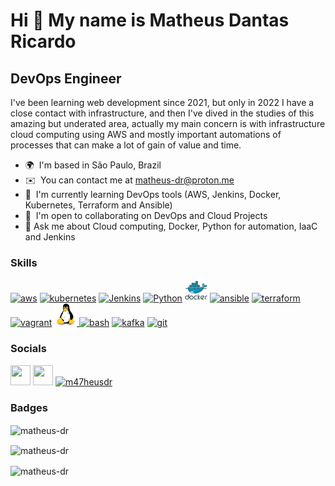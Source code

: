 Hi 👋 My name is Matheus Dantas Ricardo
=======================================

DevOps Engineer
-------------------------

I've been learning web development since 2021, but only in 2022 I have a close contact with infrastructure, and then I've dived in the studies of this amazing but underated area, actually my main concern is with infrastructure cloud computing using AWS and mostly important automations of processes that can make a lot of gain of value and time.

* 🌍  I'm based in São Paulo, Brazil
* ✉️  You can contact me at [matheus-dr@proton.me](mailto:matheus-dr@proton.me)
* 🧠  I'm currently learning DevOps tools (AWS, Jenkins, Docker, Kubernetes, Terraform and Ansible)
* 🤝  I'm open to collaborating on DevOps and Cloud Projects
* 💬  Ask me about Cloud computing, Docker, Python for automation, IaaC and Jenkins

### Skills

<p align="left">
<a href="https://aws.amazon.com" target="_blank" rel="noreferrer"><img src="https://seeklogo.com/images/A/amazon-web-services-aws-logo-6C2E3DCD3E-seeklogo.com.png" width="36" height="36" alt="aws" /></a>
<a href="https://kubernetes.io" target="_blank" rel="noreferrer"><img src="https://seeklogo.com/images/K/kubernetes-logo-3A67038EAB-seeklogo.com.png" width="36" height="36" alt="kubernetes" /></a>
<a href="https://www.jenkins.io/" target="_blank" rel="noreferrer"><img src="https://seeklogo.com/images/J/jenkins-logo-07C99BD83D-seeklogo.com.png" width="36" height="36" alt="Jenkins" /></a>
<a href="https://www.python.org/" target="_blank" rel="noreferrer"><img src="https://raw.githubusercontent.com/danielcranney/readme-generator/main/public/icons/skills/python-colored.svg" width="36" height="36" alt="Python" /></a>
<a href="https://www.docker.com/" target="_blank" rel="noreferrer"><img src="https://raw.githubusercontent.com/devicons/devicon/master/icons/docker/docker-original-wordmark.svg" width="36" height="36" alt="docker" /></a>
<a href="https://www.ansible.com" target="_blank" rel="noreferrer"><img src="https://seeklogo.com/images/A/ansible-logo-D062994CEE-seeklogo.com.png" width="36" height="36" alt="ansible" /></a>
<a href="https://www.terraform.io/" target="_blank" rel="noreferrer"><img src="https://seeklogo.com/images/T/terraform-logo-99AE26A4C1-seeklogo.com.png" width="36" height="36" alt="terraform" /></a>
<a href="https://www.vagrantup.com" target="_blank" rel="noreferrer"><img src="https://seeklogo.com/images/V/vagrant-logo-F3CF66CBDD-seeklogo.com.png" width="36" height="36" alt="vagrant" /></a>
<a href="https://www.linux.org/" target="_blank" rel="noreferrer"><img src="https://raw.githubusercontent.com/devicons/devicon/master/icons/linux/linux-original.svg" width="36" height="36" alt="linux" /> </a>
<a href="https://www.gnu.org/software/bash/" target="_blank" rel="noreferrer"><img src="https://www.vectorlogo.zone/logos/gnu_bash/gnu_bash-icon.svg" width="36" height="36" alt="bash" /></a>
<a href="https://kafka.apache.org/" target="_blank" rel="noreferrer"><img src="https://www.vectorlogo.zone/logos/apache_kafka/apache_kafka-icon.svg" width="36" height="36" alt="kafka" /></a>
<a href="https://git-scm.com/" target="_blank" rel="noreferrer"><img src="https://www.vectorlogo.zone/logos/git-scm/git-scm-icon.svg" width="36" height="36" alt="git" /></a>
</p>

### Socials

<p align="left">
<a href="https://www.github.com/matheus-dr" target="_blank" rel="noreferrer"><img src="https://raw.githubusercontent.com/danielcranney/readme-generator/main/public/icons/socials/github.svg" width="32" height="32" /></a>
<a href="https://www.linkedin.com/in/matheus-dr" target="_blank" rel="noreferrer"><img src="https://raw.githubusercontent.com/danielcranney/readme-generator/main/public/icons/socials/linkedin.svg" width="32" height="32" /></a>
<a href="https://www.hackerrank.com/m47heusdr" target="_blank" rel="noreferrer"><img src="https://raw.githubusercontent.com/rahuldkjain/github-profile-readme-generator/master/src/images/icons/Social/hackerrank.svg" alt="m47heusdr" height="32" width="32" /></a>
</p>

### Badges

<p><img align="center" src="https://github-readme-stats.vercel.app/api/top-langs?username=matheus-dr&show_icons=true&locale=en&layout=compact" alt="matheus-dr" /></p>

<p><img align="center" src="https://github-readme-stats.vercel.app/api?username=matheus-dr&show_icons=true&locale=en" alt="matheus-dr" /></p>

<p><img align="center" src="https://github-readme-streak-stats.herokuapp.com/?user=matheus-dr&" alt="matheus-dr" /></p>
